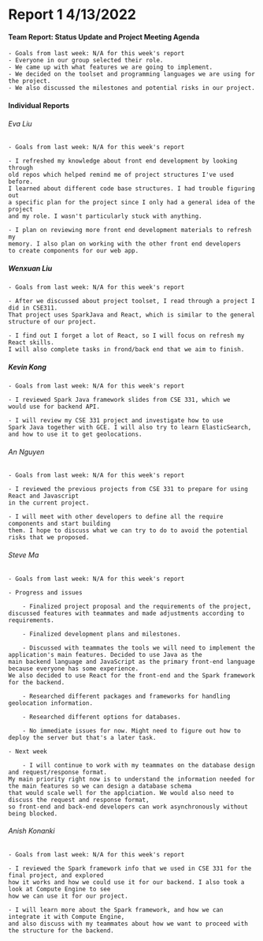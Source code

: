 
# **Report 1 4/13/2022**

#### Team Report: Status Update and Project Meeting Agenda
    - Goals from last week: N/A for this week's report
    - Everyone in our group selected their role. 
    - We came up with what features we are going to implement.
    - We decided on the toolset and programming languages we are using for the project. 
    - We also discussed the milestones and potential risks in our project.

#### Individual Reports

###### Eva Liu
    - Goals from last week: N/A for this week's report

    - I refreshed my knowledge about front end development by looking through
    old repos which helped remind me of project structures I've used before. 
    I learned about different code base structures. I had trouble figuring out 
    a specific plan for the project since I only had a general idea of the project 
    and my role. I wasn't particularly stuck with anything.
    
    - I plan on reviewing more front end development materials to refresh my 
    memory. I also plan on working with the other front end developers 
    to create components for our web app.

##### Wenxuan Liu
    - Goals from last week: N/A for this week's report

    - After we discussed about project toolset, I read through a project I did in CSE311. 
    That project uses SparkJava and React, which is similar to the general structure of our project.
    
    - I find out I forget a lot of React, so I will focus on refresh my React skills.
    I will also complete tasks in frond/back end that we aim to finish.

##### Kevin Kong
    - Goals from last week: N/A for this week's report

    - I reviewed Spark Java framework slides from CSE 331, which we
    would use for backend API.
    
    - I will review my CSE 331 project and investigate how to use
    Spark Java together with GCE. I will also try to learn ElasticSearch,
    and how to use it to get geolocations.

###### An Nguyen
    - Goals from last week: N/A for this week's report
    
    - I reviewed the previous projects from CSE 331 to prepare for using React and Javascript 
    in the current project. 

    - I will meet with other developers to define all the require components and start building 
    them. I hope to discuss what we can try to do to avoid the potential risks that we proposed.

###### Steve Ma
    - Goals from last week: N/A for this week's report
    
    - Progress and issues
    
        - Finalized project proposal and the requirements of the project, discussed features with teammates and made adjustments according to requirements.
    
        - Finalized development plans and milestones.
    
        - Discussed with teammates the tools we will need to implement the application's main features. Decided to use Java as the 
    main backend language and JavaScript as the primary front-end language because everyone has some experience. 
    We also decided to use React for the front-end and the Spark framework for the backend.
    
        - Researched different packages and frameworks for handling geolocation information.
    
        - Researched different options for databases.
        
        - No immediate issues for now. Might need to figure out how to deploy the server but that's a later task.
        
    - Next week
    
        - I will continue to work with my teammates on the database design and request/response format. 
    My main priority right now is to understand the information needed for the main features so we can design a database schema 
    that would scale well for the applciation. We would also need to discuss the request and response format, 
    so front-end and back-end developers can work asynchronously without being blocked.

###### Anish Konanki
    - Goals from last week: N/A for this week's report

    - I reviewed the Spark framework info that we used in CSE 331 for the final project, and explored
    how it works and how we could use it for our backend. I also took a look at Compute Engine to see
    how we can use it for our project.

    - I will learn more about the Spark framework, and how we can integrate it with Compute Engine,
    and also discuss with my teammates about how we want to proceed with the structure for the backend.